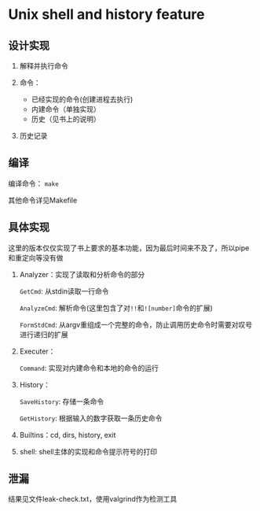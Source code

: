 # Unix shell and history feature

## 设计实现

1. 解释并执行命令
   
2. 命令：
   + 已经实现的命令(创建进程去执行)
   + 内建命令（单独实现）
   + 历史（见书上的说明）

3. 历史记录

## 编译

编译命令： `make`

其他命令详见Makefile

## 具体实现

这里的版本仅仅实现了书上要求的基本功能，因为最后时间来不及了，所以pipe和重定向等没有做

1. Analyzer：实现了读取和分析命令的部分
   
   `GetCmd`: 从stdin读取一行命令

   `AnalyzeCmd`: 解析命令(这里包含了对`!!`和`![number]`命令的扩展)

   `FormStdCmd`: 从argv重组成一个完整的命令，防止调用历史命令时需要对叹号进行递归的扩展

2. Executer：
   
   `Command`: 实现对内建命令和本地的命令的运行

3. History：
   
   `SaveHistory`: 存储一条命令

   `GetHistory`: 根据输入的数字获取一条历史命令

4. Builtins：cd, dirs, history, exit

5. shell: shell主体的实现和命令提示符号的打印

## 泄漏

结果见文件leak-check.txt，使用valgrind作为检测工具